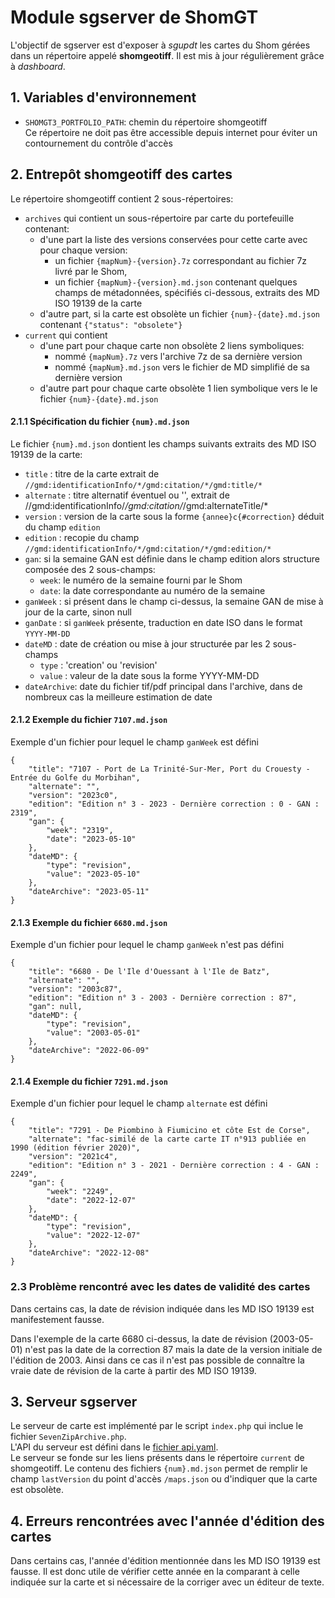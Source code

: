# Module sgserver de ShomGT
L'objectif de sgserver est d'exposer à *sgupdt* les cartes du Shom gérées dans un répertoire appelé **shomgeotiff**.
Il est mis à jour régulièrement grâce à *dashboard*.

## 1. Variables d'environnement
- `SHOMGT3_PORTFOLIO_PATH`: chemin du répertoire shomgeotiff  
  Ce répertoire ne doit pas être accessible depuis internet pour éviter un contournement du contrôle d'accès

## 2. Entrepôt shomgeotiff des cartes
Le répertoire shomgeotiff contient 2 sous-répertoires:

- `archives` qui contient un sous-répertoire par carte du portefeuille contenant:
  - d'une part la liste des versions conservées pour cette carte avec pour chaque version:
    - un fichier `{mapNum}-{version}.7z` correspondant au fichier 7z livré par le Shom,
    - un fichier `{mapNum}-{version}.md.json` contenant quelques champs de métadonnées,
      spécifiés ci-dessous, extraits des MD ISO 19139 de la carte
  - d'autre part, si la carte est obsolète un fichier `{num}-{date}.md.json` contenant `{"status": "obsolete"}`
- `current` qui contient
  - d'une part pour chaque carte non obsolète 2 liens symboliques:
    - nommé `{mapNum}.7z` vers l'archive 7z de sa dernière version
    - nommé `{mapNum}.md.json` vers le fichier de MD simplifié de sa dernière version
  - d'autre part pour chaque carte obsolète 1 lien symbolique vers le le fichier `{num}-{date}.md.json`
  
#### 2.1.1 Spécification du fichier `{num}.md.json`
Le fichier `{num}.md.json` dontient les champs suivants extraits des MD ISO 19139 de la carte:

- `title` : titre de la carte extrait de `//gmd:identificationInfo/*/gmd:citation/*/gmd:title/*`
- `alternate` : titre alternatif éventuel ou '', extrait de //gmd:identificationInfo/*/gmd:citation/*/gmd:alternateTitle/*
- `version` : version de la carte sous la forme `{annee}c{#correction}` déduit du champ `edition`
- `edition` : recopie du champ `//gmd:identificationInfo/*/gmd:citation/*/gmd:edition/*`
- `gan`: si la semaine GAN est définie dans le champ edition alors structure composée des 2 sous-champs:
  - `week`: le numéro de la semaine fourni par le Shom
  - `date`: la date correspondante au numéro de la semaine
- `ganWeek` : si présent dans le champ ci-dessus, la semaine GAN de mise à jour de la carte, sinon null
- `ganDate` : si `ganWeek` présente, traduction en date ISO dans le format `YYYY-MM-DD`
- `dateMD` : date de création ou mise à jour structurée par les 2 sous-champs 
  - `type` : 'creation' ou 'revision'
  - `value` : valeur de la date sous la forme YYYY-MM-DD
- `dateArchive`: date du fichier tif/pdf principal dans l'archive, dans de nombreux cas la meilleure estimation de date

#### 2.1.2 Exemple du fichier `7107.md.json`
Exemple d'un fichier pour lequel le champ `ganWeek` est défini

    {
        "title": "7107 - Port de La Trinité-Sur-Mer, Port du Crouesty - Entrée du Golfe du Morbihan",
        "alternate": "",
        "version": "2023c0",
        "edition": "Edition n° 3 - 2023 - Dernière correction : 0 - GAN : 2319",
        "gan": {
            "week": "2319",
            "date": "2023-05-10"
        },
        "dateMD": {
            "type": "revision",
            "value": "2023-05-10"
        },
        "dateArchive": "2023-05-11"
    }
#### 2.1.3 Exemple du fichier `6680.md.json`
Exemple d'un fichier pour lequel le champ `ganWeek` n'est pas défini

    {
        "title": "6680 - De l'Ile d'Ouessant à l'Ile de Batz",
        "alternate": "",
        "version": "2003c87",
        "edition": "Edition n° 3 - 2003 - Dernière correction : 87",
        "gan": null,
        "dateMD": {
            "type": "revision",
            "value": "2003-05-01"
        },
        "dateArchive": "2022-06-09"
    }
#### 2.1.4 Exemple du fichier `7291.md.json`
Exemple d'un fichier pour lequel le champ `alternate` est défini

    {
        "title": "7291 - De Piombino à Fiumicino et côte Est de Corse",
        "alternate": "fac-similé de la carte carte IT n°913 publiée en 1990 (édition février 2020)",
        "version": "2021c4",
        "edition": "Edition n° 3 - 2021 - Dernière correction : 4 - GAN : 2249",
        "gan": {
            "week": "2249",
            "date": "2022-12-07"
        },
        "dateMD": {
            "type": "revision",
            "value": "2022-12-07"
        },
        "dateArchive": "2022-12-08"
    }

### 2.3 Problème rencontré avec les dates de validité des cartes
Dans certains cas, la date de révision indiquée dans les MD ISO 19139 est manifestement fausse.

Dans l'exemple de la carte 6680 ci-dessus, la date de révision (2003-05-01) n'est pas la date de la correction 87
mais la date de la version initiale de l'édition de 2003.
Ainsi dans ce cas il n'est pas possible de connaître la vraie date de révision de la carte à partir des MD ISO 19139.

## 3. Serveur sgserver
Le serveur de carte est implémenté par le script `index.php` qui inclue le fichier `SevenZipArchive.php`.  
L'API du serveur est défini dans le [fichier api.yaml](api.yaml).  
Le serveur se fonde sur les liens présents dans le répertoire `current` de shomgeotiff.
Le contenu des fichiers `{num}.md.json` permet de remplir le champ `lastVersion` du point d'accès `/maps.json`
ou d'indiquer que la carte est obsolète.

## 4. Erreurs rencontrées avec l'année d'édition des cartes
Dans certains cas, l'année d'édition mentionnée dans les MD ISO 19139 est fausse.
Il est donc utile de vérifier cette année en la comparant à celle indiquée sur la carte et si nécessaire de la corriger
avec un éditeur de texte.

